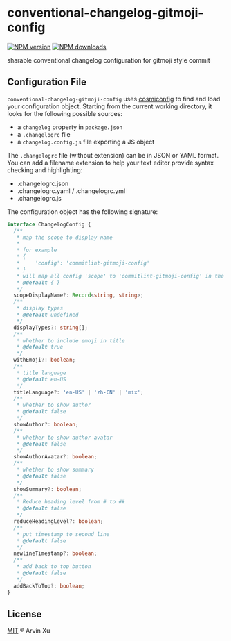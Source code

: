 # conventional-changelog-gitmoji-config

[![NPM version][version-image]][version-url] [![NPM downloads][download-image]][download-url]

sharable conventional changelog configuration for gitmoji style commit

## Configuration File

`conventional-changelog-gitmoji-config` uses [cosmiconfig](https://github.com/davidtheclark/cosmiconfig#cosmiconfigsync) to find and load your configuration object. Starting from the current working directory, it looks for the following possible sources:

- a `changelog` property in `package.json`
- a `.changelogrc` file
- a `changelog.config.js` file exporting a JS object

The `.changelogrc` file (without extension) can be in JSON or YAML format. You can add a filename extension to help your text editor provide syntax checking and highlighting:

- .changelogrc.json
- .changelogrc.yaml / .changelogrc.yml
- .changelogrc.js

The configuration object has the following signature:

```typescript
interface ChangelogConfig {
  /**
   * map the scope to display name
   *
   * for example
   * {
   *     'config': 'commitlint-gitmoji-config'
   * }
   * will map all config 'scope' to 'commitlint-gitmoji-config' in the changelog
   * @default { }
   */
  scopeDisplayName?: Record<string, string>;
  /**
   * display types
   * @default undefined
   */
  displayTypes?: string[];
  /**
   * whether to include emoji in title
   * @default true
   */
  withEmoji?: boolean;
  /**
   * title language
   * @default en-US
   */
  titleLanguage?: 'en-US' | 'zh-CN' | 'mix';
  /**
   * whether to show author
   * @default false
   */
  showAuthor?: boolean;
  /**
   * whether to show author avatar
   * @default false
   */
  showAuthorAvatar?: boolean;
  /**
   * whether to show summary
   * @default false
   */
  showSummary?: boolean;
  /**
   * Reduce heading level from # to ##
   * @default false
   */
  reduceHeadingLevel?: boolean;
  /**
   * put timestamp to second line
   * @default false
   */
  newlineTimestamp?: boolean;
  /**
   * add back to top button
   * @default false
   */
  addBackToTop?: boolean;
}
```

## License

[MIT](../../LICENSE) ® Arvin Xu

<!-- npm url -->

[version-image]: http://img.shields.io/npm/v/conventional-changelog-gitmoji-config.svg?color=deepgreen&label=latest
[version-url]: http://npmjs.org/package/conventional-changelog-gitmoji-config
[download-image]: https://img.shields.io/npm/dm/conventional-changelog-gitmoji-config.svg
[download-url]: https://npmjs.org/package/conventional-changelog-gitmoji-config

